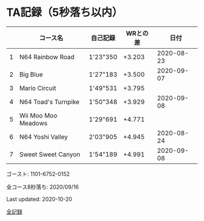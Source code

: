 # TA記録（5秒落ち以内）

||コース名|自己記録|WRとの差|日付
|--|--|--|--|--|
|1|N64 Rainbow Road|1'23"350|+3.203|2020-08-23|
|2|Big Blue|1'27"183|+3.500|2020-09-07|
|3|Mario Circuit|1'49"531|+3.795||
|4|N64 Toad's Turnpike|1'50"348|+3.929|2020-09-08|
|5|Wii Moo Moo Meadows|1'29"691|+4.771||
|6|N64 Yoshi Valley|2'03"905|+4.945|2020-08-24|
|7|Sweet Sweet Canyon|1'54"189|+4.991|2020-09-08|

ゴースト: 1101-6752-0152

全コース8秒落ち: 2020/09/16

Last updated: 2020-10-20

[全記録](https://github.com/xuzijian629/xuzijian629/blob/master/ALL.md)